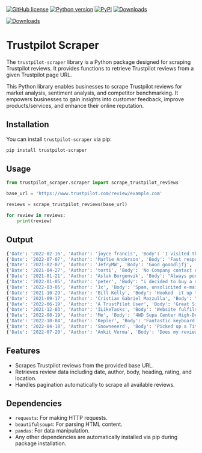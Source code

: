 [![GitHub license](https://img.shields.io/github/license/irfanalidv/trustpilot_scraper)](https://github.com/irfanalidv/trustpilot_scraper/blob/main/LICENSE)
[![Python version](https://img.shields.io/badge/python-3.7%20%7C%203.8%20%7C%203.9%20%7C%203.10%20%7C%203.11-blue.svg)](https://pypi.org/project/trustpilot-scraper/)
[![PyPI](https://img.shields.io/pypi/v/trustpilot-scraper)](https://pypi.org/project/trustpilot-scraper/)
[![Downloads](https://static.pepy.tech/badge/trustpilot-scraper/week)](https://pepy.tech/project/trustpilot-scraper)

[![Downloads](https://static.pepy.tech/badge/trustpilot-scraper/month)](https://pepy.tech/project/trustpilot-scraper)

# Trustpilot Scraper

The `trustpilot-scraper` library is a Python package designed for scraping Trustpilot reviews. It provides functions to retrieve Trustpilot reviews from a given Trustpilot page URL.

This Python library enables businesses to scrape Trustpilot reviews for market analysis, sentiment analysis, and competitor benchmarking. It empowers businesses to gain insights into customer feedback, improve products/services, and enhance their online reputation.

## Installation

You can install `trustpilot-scraper` via pip:

```bash
pip install trustpilot-scraper
```

## Usage

```python
from trustpilot_scraper.scraper import scrape_trustpilot_reviews

base_url = 'https://www.trustpilot.com/review/example.com'

reviews = scrape_trustpilot_reviews(base_url)

for review in reviews:
    print(review)

```
## Output

```python
{'Date': '2022-02-16', 'Author': 'joyce francis', 'Body': 'I visited the Farnborough CR branch and was served by a young lady called Anna who was patient and friendly and also solved a huge problem for me...  great response... \nI would suggest when you visit ask for this young lady.. great customer service...\nOld Black Lady !', 'Heading': 'I visited the Farnborough CR branch and…', 'Rating': 5, 'Location': 'GB'}
{'Date': '2022-07-07', 'Author': 'Marlie Anderson', 'Body': 'Fast response times and excellent client service. I would be delighted to work with them again.', 'Heading': 'Fast response times and excellent…', 'Rating': 5, 'Location': 'US'}
{'Date': '2021-02-07', 'Author': 'JefryMW', 'Body': 'Good gooodljfj', 'Heading': 'Good gooodljfj', 'Rating': 5, 'Location': 'CZ'}
{'Date': '2021-04-27', 'Author': 'torti', 'Body': 'No Company contact exists. Self here fake trusts. No damage on parcels? They dont send parcels maybe system works but rest of this company that noone know who it is isnt serious.\nMake a imressum contact company name where the companys home adress etc.', 'Heading': 'No Company contact exists', 'Rating': 1, 'Location': 'DE'}
{'Date': '2021-01-21', 'Author': 'Aslak Borgenvik', 'Body': "Always punctual. Never any damage on parcels. Cheap, fast and trustworthy, I can't wait for a bigger expand on clienta.", 'Heading': 'Always punctual', 'Rating': 5, 'Location': 'NO'}
{'Date': '2022-01-05', 'Author': 'peter', 'Body': "i decided to buy a draw fridge 2/1/22 took it home installed it unit wouldn't cool faulty cooling system took it back next day, day 2 unit replaced and installed and tested while at the 4x4 centre all working got home filled fridge all good, day 3 fridge not cold error code E3 took it back and put it on test, day 4 got phone call cooling system faulty given refund now back to my old system. really wanted draw fridge as it fitted and looked good and took up less room", 'Heading': 'disappointed draw fridge', 'Rating': 2, 'Location': 'AU'}
{'Date': '2022-03-05', 'Author': 'Jx', 'Body': 'Spam, unsolicited e-mail without any option to unsubscribe.', 'Heading': 'Spam', 'Rating': 1, 'Location': 'PT'}
{'Date': '2021-10-29', 'Author': 'Bill Kelly', 'Body': 'Hooked  it up to my Companion 70 amp lithium power pack that I use to run my Engels 45 litre fridge. Does a great job. More power gong in than  coming out. Make sure you don’t use the regulator supplied because the companion power pack has its own regulator.', 'Heading': '200 watt solar blanket.', 'Rating': 5, 'Location': 'AU'}
{'Date': '2021-09-17', 'Author': 'Cristian Gabriel Mazzulla', 'Body': "Fulfills its function 100% \nit's just an example page xD", 'Heading': 'It is perfect!', 'Rating': 5, 'Location': 'AR'}
{'Date': '2022-06-19', 'Author': 'A TrustPilot User', 'Body': 'Great Site! This is the Example Domain.', 'Heading': 'Great Site', 'Rating': 5, 'Location': 'CA'}
{'Date': '2021-12-03', 'Author': 'ILikeTasks', 'Body': 'Website fulfils its job', 'Heading': 'example', 'Rating': 5, 'Location': 'US'}
{'Date': '2022-08-19', 'Author': 'Me', 'Body': '4WD Supa Center High-Def Dash Camera\nI bought this 2 years ago at first it was good it captured everything but after the first month I started Noticing Sun Glitches where the screen would just white out,\nIn the first summer in Victoria it just shut down over 30c it would heat up in the sun and just stop recording\nVery poor quality $45 I payed after 6 month I tossed it in the Bin 1*', 'Heading': '4WD Supa Center High-Def Dash Camera', 'Rating': 1, 'Location': 'AU'}
{'Date': '2022-10-04', 'Author': 'Kepler', 'Body': 'Fantastic keyboard for the price, for the 1st time using a 60% TKL keyboard and I am adapting quite well, also 1st time using mechanical keys and enjoying a lot these Outemu pro red switches.\nThis Keyboard is solid, well made and it is simple and easy to use. The only downside for me is the lack of control the intensity of the RGB lighting at hardware level.', 'Heading': 'Fantastic keyboard for the price', 'Rating': 4, 'Location': 'PT'}
{'Date': '2022-04-18', 'Author': 'Snowneeerd', 'Body': 'Picked up a Titan rear drawer. When I got home an opened it, the side was dented. No problems getting it swapped. Got the second one home, this was also dented. Going to ask them to check the third one before I take it. Obvious quality control issues.', 'Heading': 'Two dented Titan rear drawers 4WD Supa Centre', 'Rating': 2, 'Location': 'AU'}
{'Date': '2022-07-20', 'Author': 'Ankit Verma', 'Body': 'Does my review even count???', 'Heading': 'Does my review even count???', 'Rating': 4, 'Location': 'IN'}
```

## Features

- Scrapes Trustpilot reviews from the provided base URL.
- Retrieves review data including date, author, body, heading, rating, and location.
- Handles pagination automatically to scrape all available reviews.

## Dependencies

- `requests`: For making HTTP requests.
- `beautifulsoup4`: For parsing HTML content.
- `pandas`: For data manipulation.
- Any other dependencies are automatically installed via pip during package installation.
